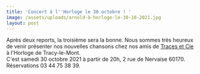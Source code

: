 ```yaml
---
title: 'Concert à l''Horloge le 30 octobre ! '
image: /assets/uploads/arnold-à-horloge-le-30-10-2021.jpg
layout: post
---
```

Après deux reports, la troisième sera la bonne. Nous sommes très heureux de venir présenter nos nouvelles chansons chez nos amis de [Traces et Cie](http://www.traces-et-cie.org/) à l'Horloge de Tracy-le-Mont.\
C'est samedi 30 octobre 2021 à partir de 20h, 2 rue de Nervaise 60170. Réservations 03 44 75 38 39.
